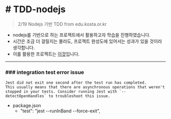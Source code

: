 # # TDD-nodejs

> 2/19 Nodejs 기반 TDD from edu.kosta.or.kr

- nodejs를 기반으로 하는 프로젝트에서 활용하고자 학습을 진행하였습니다.
- 시간은 조금 더 걸릴지는 몰라도, 프로젝트 완성도에 있어서는 성과가 있을 것이라 생각합니다.
- 이를 활용한 프로젝트는 [이것]()입니다.

---

### ### integration test error issue
```
Jest did not exit one second after the test run has completed.
This usually means that there are asynchronous operations that weren't stopped in your tests. Consider running Jest with `--detectOpenHandles` to troubleshoot this issue.
```
- package.json
    - "test": "jest --runInBand --force-exit",
